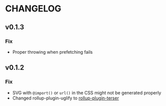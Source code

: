 # CHANGELOG

## v0.1.3

### Fix
- Proper throwing when prefetching fails

## v0.1.2

### Fix
- SVG with `@import()` or `url()` in the CSS might not be generated properly
- Changed rollup-plugin-uglify to [rollup-plugin-terser](https://github.com/TrySound/rollup-plugin-terser)
